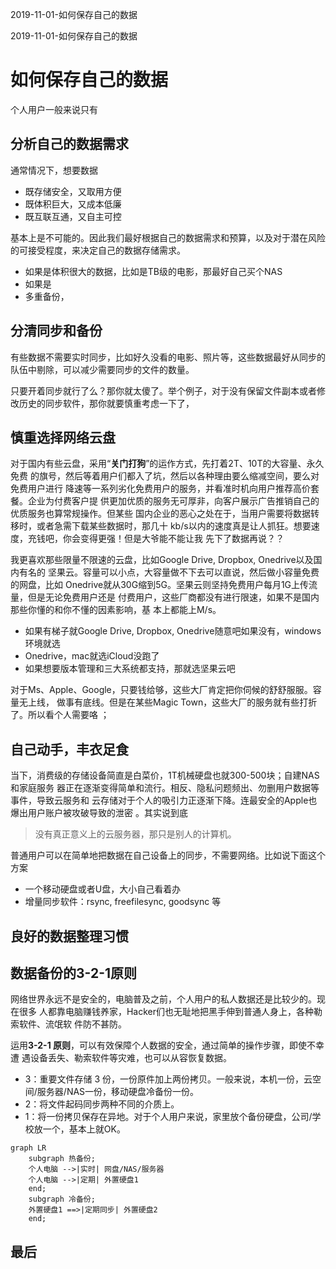 2019-11-01-如何保存自己的数据

2019-11-01-如何保存自己的数据

# 如何保存自己的数据

个人用户一般来说只有

## 分析自己的数据需求

通常情况下，想要数据

- 既存储安全，又取用方便
- 既体积巨大，又成本低廉
- 既互联互通，又自主可控

基本上是不可能的。因此我们最好根据自己的数据需求和预算，以及对于潜在风险的可接受程度，来决定自己的数据存储需求。

- 如果是体积很大的数据，比如是TB级的电影，那最好自己买个NAS
- 如果是
- 多重备份，


## 分清同步和备份

有些数据不需要实时同步，比如好久没看的电影、照片等，这些数据最好从同步的队伍中剔除，可以减少需要同步的文件的数量。



只要开着同步就行了么？那你就太傻了。举个例子，对于没有保留文件副本或者修改历史的同步软件，那你就要慎重考虑一下了，

## 慎重选择网络云盘

对于国内有些云盘，采用“**关门打狗**”的运作方式，先打着2T、10T的大容量、永久免费
的旗号，然后等着用户们都入了坑，然后以各种理由要么缩减空间，要么对免费用户进行
降速等一系列劣化免费用户的服务，并看准时机向用户推荐高价套餐。企业为付费客户提
供更加优质的服务无可厚非，向客户展示广告推销自己的优质服务也算常规操作。但某些
国内企业的恶心之处在于，当用户需要将数据转移时，或者急需下载某些数据时，那几十
kb/s以内的速度真是让人抓狂。想要速度，充钱吧，你会变得更强！但是大爷能不能让我
先下了数据再说？？

我更喜欢那些限量不限速的云盘，比如Google Drive, Dropbox, Onedrive以及国内有名的
坚果云。容量可以小点，大容量做不下去可以直说，然后做小容量免费的网盘，比如
Onedrive就从30G缩到5G。坚果云则坚持免费用户每月1G上传流量，但是无论免费用户还是
付费用户，这些厂商都没有进行限速，如果不是国内那些你懂的和你不懂的因素影响，基
本上都能上M/s。

- 如果有梯子就Google Drive, Dropbox, Onedrive随意吧如果没有，windows环境就选
- Onedrive，mac就选iCloud没跑了
- 如果想要版本管理和三大系统都支持，那就选坚果云吧

对于Ms、Apple、Google，只要钱给够，这些大厂肯定把你伺候的舒舒服服。容量无上线，
做事有底线。但是在某些Magic Town，这些大厂的服务就有些打折了。所以看个人需要咯
；

## 自己动手，丰衣足食

当下，消费级的存储设备简直是白菜价，1T机械硬盘也就300-500块；自建NAS和家庭服务
器正在逐渐变得简单和流行。相反、隐私问题频出、勿删用户数据等事件，导致云服务和
云存储对于个人的吸引力正逐渐下降。连最安全的Apple也爆出用户账户被攻破导致的泄密
。其实说到底

> 没有真正意义上的云服务器，那只是别人的计算机。

普通用户可以在简单地把数据在自己设备上的同步，不需要网络。比如说下面这个方案

- 一个移动硬盘或者U盘，大小自己看着办
- 增量同步软件：rsync, freefilesync, goodsync 等

## 良好的数据整理习惯


## 数据备份的3-2-1原则

网络世界永远不是安全的，电脑普及之前，个人用户的私人数据还是比较少的。现在很多
人都靠电脑赚钱养家，Hacker们也无耻地把黑手伸到普通人身上，各种勒索软件、流氓软
件防不甚防。

运用**3-2-1 原则**，可以有效保障个人数据的安全，通过简单的操作步骤，即使不幸遭
遇设备丢失、勒索软件等灾难，也可以从容恢复数据。

- 3：重要文件存储 3 份，一份原件加上两份拷贝。一般来说，本机一份，云空间/服务器/NAS一份，移动硬盘冷备份一份。
- 2：将文件起码同步两种不同的介质上。
- 1：将一份拷贝保存在异地。对于个人用户来说，家里放个备份硬盘，公司/学校放一个，基本上就OK。

```mermaid
graph LR
    subgraph 热备份;
    个人电脑 -->|实时| 网盘/NAS/服务器
    个人电脑 -->|定期| 外置硬盘1
    end;
    subgraph 冷备份;
    外置硬盘1 ==>|定期同步| 外置硬盘2
    end;
```

## 最后


